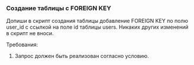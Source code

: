 
### Создание таблицы с FOREIGN KEY

Допиши в скрипт создания таблицы добавление FOREIGN KEY по полю user_id с ссылкой на поле id таблицы users.
Никаких других изменений в скрипт не вноси.


Требования:
1.	Запрос должен быть реализован согласно условию.


